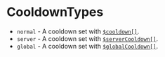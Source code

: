 # CooldownTypes
- `normal` - A cooldown set with [`$cooldown[]`](/src/bdscript/cooldown.md).
- `server` - A cooldown set with [`$serverCooldown[]`](/src/bdscript/serverCooldown.md).
- `global` - A cooldown set with [`$globalCooldown[]`](/src/bdscript/globalCooldown.md).